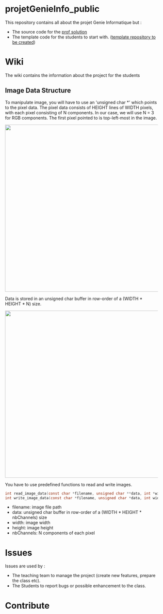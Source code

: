 # projetGenieInfo_public

This repository contains all about the projet Genie Informatique but : 
- The source code for the [prof solution](https://github.com/Estia-1a/projetGenieInfo_prof)
- The template code for the students to start with. ([template repository to be created](https://github.com/Estia-1a/projetGenieInfo_template))

# Wiki 

The wiki contains the information about the project for the students

## Image Data Structure

To manipulate image, you will have to use an 'unsigned char *' which points to the pixel data. 
The pixel data consists of HEIGHT lines of WIDTH pixels, with each pixel consisting of N components. 
In our case, we will use N = 3 for RGB components.
The first pixel pointed to is top-left-most in the image.

<img src="https://user-images.githubusercontent.com/16139930/171210679-1f662b91-2963-4258-8088-f3242b540dee.png" width="550">

Data is stored in an unsigned char buffer in row-order of a (WIDTH * HEIGHT * N) size.

<img src="https://user-images.githubusercontent.com/16139930/171215394-31282ff2-4c9e-479f-9d59-b709cc91c287.png" width="550">

You have to use predefined functions to read and write images. 
```c
int read_image_data(const char *filename, unsigned char **data, int *width, int *height, int *nbChannels);
int write_image_data(const char *filename, unsigned char *data, int width, int height);
```
- filename: image file path
- data: unsigned char buffer in row-order of a (WIDTH * HEIGHT * nbChannels) size
- width: image width
- height: image height
- nbChannels: N components of each pixel

# Issues

Issues are used by : 
- The teaching team to manage the project (create new features, prepare the class etc).
- The Students to report bugs or possible enhancement to the class. 

# Contribute
